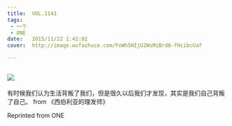 ```yaml
---
title:	VOL.1141
tags:
 - 一个
 - ONE
date:	2015/11/22 1:42:02
cover:	http://image.wufazhuce.com/FoWh5HIjU2WsMiBrd6-fHcibcUaf

---
```

![](http://image.wufazhuce.com/FoWh5HIjU2WsMiBrd6-fHcibcUaf)
---

有时候我们认为生活背叛了我们，但是很久以后我们才发现，其实是我们自己背叛了自己。 from 《西伯利亚的理发师》
 
Reprinted from ONE
